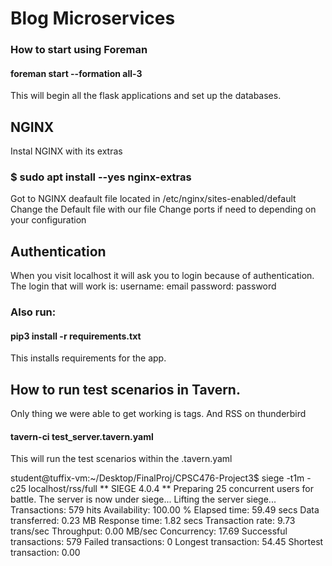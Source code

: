 # Blog Microservices

### How to start using Foreman 
#### foreman start --formation all-3

This will begin all the flask applications and set up the databases.

## NGINX 
Instal NGINX with its extras 
### $ sudo apt install --yes nginx-extras
Got to NGINX deafault file located in /etc/nginx/sites-enabled/default
Change the Default file with our file
Change ports if need to depending on your configuration

## Authentication
When you visit localhost it will ask you to login because of authentication.
The login that will work is:
username: email
password: password

### Also run:
#### pip3 install -r requirements.txt

This installs requirements for the app.

## How to run test scenarios in Tavern. 
Only thing we were able to get working is tags. And RSS on thunderbird


#### tavern-ci test_server.tavern.yaml

This will run the test scenarios within the .tavern.yaml


student@tuffix-vm:~/Desktop/FinalProj/CPSC476-Project3$ siege -t1m -c25 localhost/rss/full
** SIEGE 4.0.4
** Preparing 25 concurrent users for battle.
The server is now under siege...
Lifting the server siege...
Transactions:                    579 hits
Availability:                 100.00 %
Elapsed time:                  59.49 secs
Data transferred:               0.23 MB
Response time:                  1.82 secs
Transaction rate:               9.73 trans/sec
Throughput:                     0.00 MB/sec
Concurrency:                   17.69
Successful transactions:         579
Failed transactions:               0
Longest transaction:           54.45
Shortest transaction:           0.00
 


